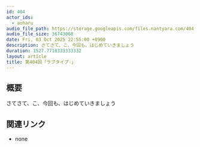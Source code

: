 ```yaml
---
id: 404
actor_ids:
  - aoharu
audio_file_path: https://storage.googleapis.com/files.nantyara.com/404.mp3
audio_file_size: 36743068
date: Fri, 03 Oct 2025 22:55:00 +0900
description: さてさて、こ、今回も、はじめていきましょう
duration: 1527.7718333333332
layout: article
title: 第404回「ラブタイプ♡」
---
```

## 概要

さてさて、こ、今回も、はじめていきましょう

## 関連リンク

* none
